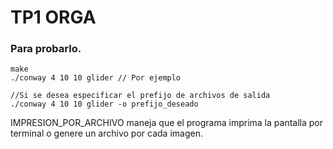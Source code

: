 # TP1 ORGA

### Para probarlo.

```shell
make
./conway 4 10 10 glider // Por ejemplo

//Si se desea especificar el prefijo de archivos de salida
./conway 4 10 10 glider -o prefijo_deseado
```
IMPRESION_POR_ARCHIVO maneja que el programa imprima la pantalla por terminal o genere un archivo por cada imagen.